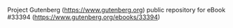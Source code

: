 Project Gutenberg (https://www.gutenberg.org) public repository for eBook #33394 (https://www.gutenberg.org/ebooks/33394)
